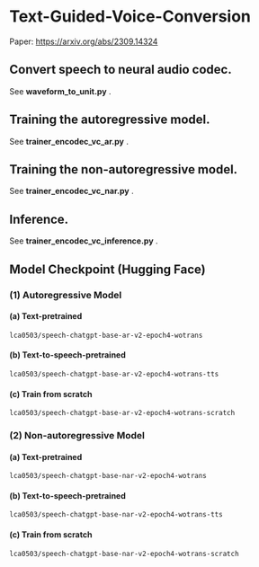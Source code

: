 # Text-Guided-Voice-Conversion

Paper: https://arxiv.org/abs/2309.14324

## Convert speech to neural audio codec. 

See **waveform_to_unit.py** .

## Training the autoregressive model.

See **trainer_encodec_vc_ar.py** .

## Training the non-autoregressive model.

See **trainer_encodec_vc_nar.py** .

## Inference.

See **trainer_encodec_vc_inference.py** .

## Model Checkpoint (Hugging Face)

### (1) Autoregressive Model

#### (a) Text-pretrained
```
lca0503/speech-chatgpt-base-ar-v2-epoch4-wotrans
```

#### (b) Text-to-speech-pretrained
```
lca0503/speech-chatgpt-base-ar-v2-epoch4-wotrans-tts
```

#### (c) Train from scratch
```
lca0503/speech-chatgpt-base-ar-v2-epoch4-wotrans-scratch
```

### (2) Non-autoregressive Model

#### (a) Text-pretrained
```
lca0503/speech-chatgpt-base-nar-v2-epoch4-wotrans
```

#### (b) Text-to-speech-pretrained
```
lca0503/speech-chatgpt-base-nar-v2-epoch4-wotrans-tts
```

#### (c) Train from scratch
```
lca0503/speech-chatgpt-base-nar-v2-epoch4-wotrans-scratch
```

